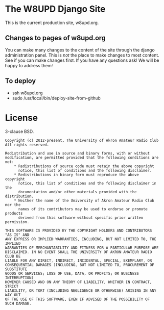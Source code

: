 # The W8UPD Django Site

This is the current production site, w8upd.org.

## Changes to pages of w8upd.org

You can make many changes to the content of the site through the django administration panel. This is *not* the place to make changes to most content. See if you can make changes first. If you have any questions ask! We will be happy to address them!

## To deploy

* ssh w8upd.org
* sudo /usr/local/bin/deploy-site-from-github

# License

3-clause BSD.

```
Copyright (c) 2012-present, The University of Akron Amateur Radio Club
All rights reserved.

Redistribution and use in source and binary forms, with or without
modification, are permitted provided that the following conditions are met:
    * Redistributions of source code must retain the above copyright
      notice, this list of conditions and the following disclaimer.
    * Redistributions in binary form must reproduce the above copyright
      notice, this list of conditions and the following disclaimer in the
      documentation and/or other materials provided with the distribution.
    * Neither the name of the University of Akron Amateur Radio Club nor the
      names of its contributors may be used to endorse or promote products
      derived from this software without specific prior written permission.

THIS SOFTWARE IS PROVIDED BY THE COPYRIGHT HOLDERS AND CONTRIBUTORS "AS IS" AND
ANY EXPRESS OR IMPLIED WARRANTIES, INCLUDING, BUT NOT LIMITED TO, THE IMPLIED
WARRANTIES OF MERCHANTABILITY AND FITNESS FOR A PARTICULAR PURPOSE ARE
DISCLAIMED. IN NO EVENT SHALL THE UNIVERSITY OF AKRON AMATEUR RADIO CLUB BE
LIABLE FOR ANY DIRECT, INDIRECT, INCIDENTAL, SPECIAL, EXEMPLARY, OR
CONSEQUENTIAL DAMAGES (INCLUDING, BUT NOT LIMITED TO, PROCUREMENT OF SUBSTITUTE
GOODS OR SERVICES; LOSS OF USE, DATA, OR PROFITS; OR BUSINESS INTERRUPTION)
HOWEVER CAUSED AND ON ANY THEORY OF LIABILITY, WHETHER IN CONTRACT, STRICT
LIABILITY, OR TORT (INCLUDING NEGLIGENCE OR OTHERWISE) ARISING IN ANY WAY OUT
OF THE USE OF THIS SOFTWARE, EVEN IF ADVISED OF THE POSSIBILITY OF SUCH DAMAGE.
```
